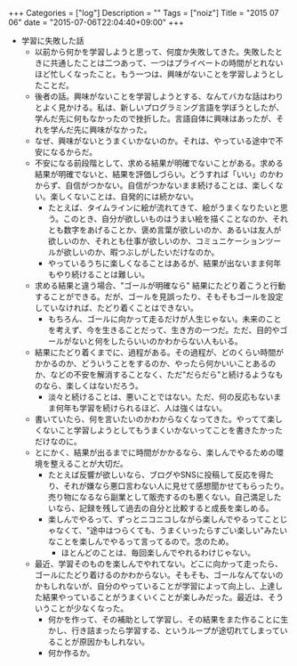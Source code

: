 +++
Categories = ["log"]
Description = ""
Tags = ["noiz"]
Title = "2015 07 06"
date = "2015-07-06T22:04:40+09:00"
+++

* 学習に失敗した話
	* 以前から何かを学習しようと思って、何度か失敗してきた。失敗したときに共通したことは二つあって、一つはプライベートの時間がとれないほど忙しくなったこと。もう一つは、興味がないことを学習しようとしたことだ。
	* 後者の話。興味がないことを学習しようとする、なんてバカな話はわりとよく見かける。私は、新しいプログラミング言語を学ぼうとしたが、学んだ先に何もなかったので挫折した。言語自体に興味はあったが、それを学んだ先に興味がなかった。
	* なぜ、興味がないとうまくいかないのか。それは、やっている途中で不安になるからだ。
	* 不安になる前段階として、求める結果が明確でないことがある。求める結果が明確でないと、結果を評価しづらい。どうすれば「いい」のかわからず、自信がつかない。自信がつかないまま続けることは、楽しくない。楽しくないことは、自発的には続かない。
		* たとえば、タイムラインに絵が流れてきて、絵がうまくなりたいと思う。このとき、自分が欲しいものはうまい絵を描くことなのか、それとも数字をあげることか、褒め言葉が欲しいのか、あるいは友人が欲しいのか、それとも仕事が欲しいのか、コミュニケーションツールが欲しいのか、暇つぶしがしたいだけなのか。
		* やっているうちに楽しくなることはあるが、結果が出ないまま何年もやり続けることは難しい。
	* 求める結果と違う場合、"ゴールが明確なら" 結果にたどり着こうと行動することができる。だが、ゴールを見誤ったり、そもそもゴールを設定していなければ、たどり着くことはできない。
		* もちろん、ゴールに向かって走るだけが人生じゃない。未来のことを考えず、今を生きることだって、生き方の一つだ。ただ、目的やゴールがないと何をしたらいいのかわからない人もいる。
	* 結果にたどり着くまでに、過程がある。その過程が、どのくらい時間がかかるのか、どういうことをするのか、やったら何かいいことあるのか、などの不安を解消することなく、ただ"だらだら"と続けるようなものなら、楽しくはないだろう。
		* 淡々と続けることは、悪いことではない。ただ、何の反応もないまま何年も学習を続けられるほど、人は強くはない。
	* 書いていたら、何を言いたいのかわからなくなってきた。やってて楽しくないこと学習しようとしてもうまくいかないってことを書きたかっただけなのに。
	* とにかく、結果が出るまでに時間がかかるなら、楽しんでやるための環境を整えることが大切だ。
		* たとえば反響が欲しいなら、ブログやSNSに投稿して反応を得たり、それが嫌なら悪口言わない人に見せて感想聞かせてもらったり。売り物になるなら副業として販売するのも悪くない。自己満足したいなら、記録を残して過去の自分と比較すると成長を楽しめる。
		* 楽しんでやるって、ずっとニコニコしながら楽しんでやるってことじゃなくて、"途中はつらくても、うまくいったらすごい楽しい"みたいなことを楽しんでやるって言ってるので。念のため。
			* ほとんどのことは、毎回楽しんでやれるわけじゃない。
	* 最近、学習そのものを楽しんでやれてない。どこに向かって走ったら、ゴールにたどり着けるのかわからない。そもそも、ゴールなんてないのかもしれないが、自分のやっていることが学習によって向上し、上達した結果やっていることがうまくいくことが楽しみだった。最近は、そういうことが少なくなった。
		* 何かを作って、その補助として学習し、その結果をまた作ることに生かし、行き詰まったら学習する、というループが途切れてしまっていることが原因かもしれない。
		* 何か作るか。